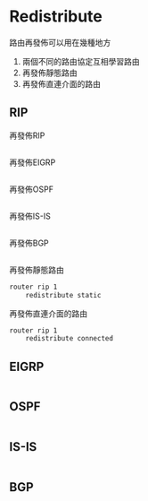# Redistribute #

路由再發佈可以用在幾種地方

1. 兩個不同的路由協定互相學習路由
2. 再發佈靜態路由
3. 再發佈直連介面的路由

## RIP ##

再發佈RIP 

```bash

```

再發佈EIGRP

```bash

```

再發佈OSPF

```bash

```

再發佈IS-IS

```bash

```

再發佈BGP

```bash

```

再發佈靜態路由

```bash
router rip 1
    redistribute static
```

再發佈直連介面的路由

```bash
router rip 1 
    redistribute connected
```

## EIGRP ##

```bash

```

## OSPF ##

```bash

```

## IS-IS ##

```bash

```

## BGP ##

```bash

```

